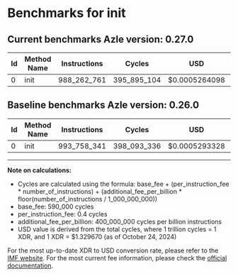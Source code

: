 # Benchmarks for init

## Current benchmarks Azle version: 0.27.0

| Id  | Method Name | Instructions | Cycles      | USD           | USD/Million Calls | Change                                |
| --- | ----------- | ------------ | ----------- | ------------- | ----------------- | ------------------------------------- |
| 0   | init        | 988_262_761  | 395_895_104 | $0.0005264098 | $526.40           | <font color="green">-5_495_580</font> |

## Baseline benchmarks Azle version: 0.26.0

| Id  | Method Name | Instructions | Cycles      | USD           | USD/Million Calls |
| --- | ----------- | ------------ | ----------- | ------------- | ----------------- |
| 0   | init        | 993_758_341  | 398_093_336 | $0.0005293328 | $529.33           |

---

**Note on calculations:**

- Cycles are calculated using the formula: base_fee + (per_instruction_fee \* number_of_instructions) + (additional_fee_per_billion \* floor(number_of_instructions / 1_000_000_000))
- base_fee: 590_000 cycles
- per_instruction_fee: 0.4 cycles
- additional_fee_per_billion: 400_000_000 cycles per billion instructions
- USD value is derived from the total cycles, where 1 trillion cycles = 1 XDR, and 1 XDR = $1.329670 (as of October 24, 2024)

For the most up-to-date XDR to USD conversion rate, please refer to the [IMF website](https://www.imf.org/external/np/fin/data/rms_sdrv.aspx).
For the most current fee information, please check the [official documentation](https://internetcomputer.org/docs/current/developer-docs/gas-cost#execution).
